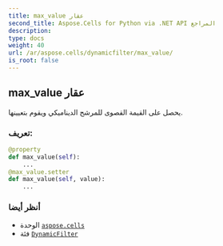 ```yaml
---
title: max_value عقار
second_title: Aspose.Cells for Python via .NET API المراجع
description:
type: docs
weight: 40
url: /ar/aspose.cells/dynamicfilter/max_value/
is_root: false
---
```

##  max_value عقار

يحصل على القيمة القصوى للمرشح الديناميكي ويقوم بتعيينها.
###  تعريف:
```python
@property
def max_value(self):
    ...
@max_value.setter
def max_value(self, value):
    ...
```

###  أنظر أيضا
* الوحدة [`aspose.cells`](../../)
* فئة [`DynamicFilter`](/cells/python-net/ar/aspose.cells/dynamicfilter)
